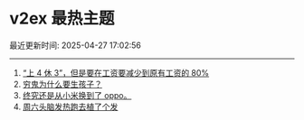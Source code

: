 # v2ex 最热主题

最近更新时间: 2025-04-27 17:02:56

--- 
1. [“上 4 休 3”，但是要在工资要减少到原有工资的 80%](https://www.v2ex.com/t/1128280) 
2. [穷鬼为什么要生孩子？](https://www.v2ex.com/t/1128290) 
3. [终究还是从小米换到了 oppo。](https://www.v2ex.com/t/1128296) 
4. [周六头脑发热跑去植了个发](https://www.v2ex.com/t/1128301) 
